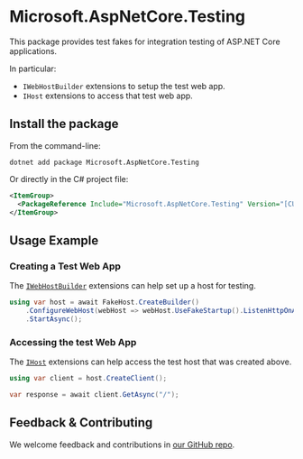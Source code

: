 # Microsoft.AspNetCore.Testing

This package provides test fakes for integration testing of ASP.NET Core applications.

In particular:

- `IWebHostBuilder` extensions to setup the test web app.
- `IHost` extensions to access that test web app.

## Install the package

From the command-line:

```console
dotnet add package Microsoft.AspNetCore.Testing
```

Or directly in the C# project file:

```xml
<ItemGroup>
  <PackageReference Include="Microsoft.AspNetCore.Testing" Version="[CURRENTVERSION]" />
</ItemGroup>
```

## Usage Example

### Creating a Test Web App

The [`IWebHostBuilder`](https://learn.microsoft.com/dotnet/api/microsoft.aspnetcore.hosting.iwebhostbuilder) extensions can help set up a host for testing.

```csharp
using var host = await FakeHost.CreateBuilder()
    .ConfigureWebHost(webHost => webHost.UseFakeStartup().ListenHttpOnAnyPort())
    .StartAsync();
```

### Accessing the test Web App

The [`IHost`](https://learn.microsoft.com/dotnet/api/microsoft.extensions.hosting.ihost) extensions can help access the test host that was created above.

```csharp
using var client = host.CreateClient();

var response = await client.GetAsync("/");
```

## Feedback & Contributing

We welcome feedback and contributions in [our GitHub repo](https://github.com/dotnet/extensions).
